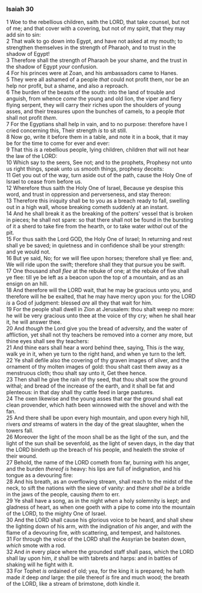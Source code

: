### Isaiah 30

1 Woe to the rebellious children, saith the LORD, that take counsel, but not of me; and that cover with a covering, but not of my spirit, that they may add sin to sin:  
2 That walk to go down into Egypt, and have not asked at my mouth; to strengthen themselves in the strength of Pharaoh, and to trust in the shadow of Egypt!  
3 Therefore shall the strength of Pharaoh be your shame, and the trust in the shadow of Egypt *your* confusion.  
4 For his princes were at Zoan, and his ambassadors came to Hanes.  
5 They were all ashamed of a people *that* could not profit them, nor be an help nor profit, but a shame, and also a reproach.  
6 The burden of the beasts of the south: into the land of trouble and anguish, from whence *come* the young and old lion, the viper and fiery flying serpent, they will carry their riches upon the shoulders of young asses, and their treasures upon the bunches of camels, to a people *that* shall not profit *them*.  
7 For the Egyptians shall help in vain, and to no purpose: therefore have I cried concerning this, Their strength *is* to sit still.  
8 Now go, write it before them in a table, and note it in a book, that it may be for the time to come for ever and ever:  
9 That this *is* a rebellious people, lying children, children *that* will not hear the law of the LORD:  
10 Which say to the seers, See not; and to the prophets, Prophesy not unto us right things, speak unto us smooth things, prophesy deceits:  
11 Get you out of the way, turn aside out of the path, cause the Holy One of Israel to cease from before us.  
12 Wherefore thus saith the Holy One of Israel, Because ye despise this word, and trust in oppression and perverseness, and stay thereon:  
13 Therefore this iniquity shall be to you as a breach ready to fall, swelling out in a high wall, whose breaking cometh suddenly at an instant.  
14 And he shall break it as the breaking of the potters' vessel that is broken in pieces; he shall not spare: so that there shall not be found in the bursting of it a sherd to take fire from the hearth, or to take water *withal* out of the pit.  
15 For thus saith the Lord GOD, the Holy One of Israel; In returning and rest shall ye be saved; in quietness and in confidence shall be your strength: and ye would not.  
16 But ye said, No; for we will flee upon horses; therefore shall ye flee: and, We will ride upon the swift; therefore shall they that pursue you be swift.  
17 One thousand *shall flee* at the rebuke of one; at the rebuke of five shall ye flee: till ye be left as a beacon upon the top of a mountain, and as an ensign on an hill.  
18 And therefore will the LORD wait, that he may be gracious unto you, and therefore will he be exalted, that he may have mercy upon you: for the LORD *is* a God of judgment: blessed *are* all they that wait for him.  
19 For the people shall dwell in Zion at Jerusalem: thou shalt weep no more: he will be very gracious unto thee at the voice of thy cry; when he shall hear it, he will answer thee.  
20 And *though* the Lord give you the bread of adversity, and the water of affliction, yet shall not thy teachers be removed into a corner any more, but thine eyes shall see thy teachers:  
21 And thine ears shall hear a word behind thee, saying, This *is* the way, walk ye in it, when ye turn to the right hand, and when ye turn to the left.  
22 Ye shall defile also the covering of thy graven images of silver, and the ornament of thy molten images of gold: thou shalt cast them away as a menstruous cloth; thou shalt say unto it, Get thee hence.  
23 Then shall he give the rain of thy seed, that thou shalt sow the ground withal; and bread of the increase of the earth, and it shall be fat and plenteous: in that day shall thy cattle feed in large pastures.  
24 The oxen likewise and the young asses that ear the ground shall eat clean provender, which hath been winnowed with the shovel and with the fan.  
25 And there shall be upon every high mountain, and upon every high hill, rivers *and* streams of waters in the day of the great slaughter, when the towers fall.  
26 Moreover the light of the moon shall be as the light of the sun, and the light of the sun shall be sevenfold, as the light of seven days, in the day that the LORD bindeth up the breach of his people, and healeth the stroke of their wound.  
27 Behold, the name of the LORD cometh from far, burning *with* his anger, and the burden *thereof is* heavy: his lips are full of indignation, and his tongue as a devouring fire:  
28 And his breath, as an overflowing stream, shall reach to the midst of the neck, to sift the nations with the sieve of vanity: and *there shall be* a bridle in the jaws of the people, causing *them* to err.  
29 Ye shall have a song, as in the night *when* a holy solemnity is kept; and gladness of heart, as when one goeth with a pipe to come into the mountain of the LORD, to the mighty One of Israel.  
30 And the LORD shall cause his glorious voice to be heard, and shall shew the lighting down of his arm, with the indignation of *his* anger, and *with* the flame of a devouring fire, *with* scattering, and tempest, and hailstones.  
31 For through the voice of the LORD shall the Assyrian be beaten down, *which* smote with a rod.  
32 And *in* every place where the grounded staff shall pass, which the LORD shall lay upon him, *it* shall be with tabrets and harps: and in battles of shaking will he fight with it.  
33 For Tophet *is* ordained of old; yea, for the king it is prepared; he hath made *it* deep *and* large: the pile thereof *is* fire and much wood; the breath of the LORD, like a stream of brimstone, doth kindle it.  
